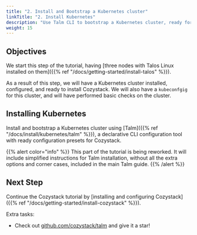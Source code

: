 ```yaml
---
title: "2. Install and Bootstrap a Kubernetes cluster"
linkTitle: "2. Install Kubernetes"
description: "Use Talm CLI to bootstrap a Kubernetes cluster, ready for Cozystack."
weight: 15
---
```


## Objectives

We start this step of the tutorial, having [three nodes with Talos Linux installed on them]({{% ref "/docs/getting-started/install-talos" %}}).

As a result of this step, we will have a Kubernetes cluster installed, configured, and ready to install Cozystack.
We will also have a `kubeconfgig` for this cluster, and will have performed basic checks on the cluster.

## Installing Kubernetes

Install and bootstrap a Kubernetes cluster using [Talm]({{% ref "/docs/install/kubernetes/talm" %}}), a declarative CLI configuration tool with ready configuration presets for Cozystack.

{{% alert color="info" %}}
This part of the tutorial is being reworked.
It will include simplified instructions for Talm installation, without all the extra options and corner cases, included in the main Talm guide.
{{% /alert %}}


## Next Step

Continue the Cozystack tutorial by [installing and configuring Cozystack]({{% ref "/docs/getting-started/install-cozystack" %}}).

Extra tasks:

-   Check out [github.com/cozystack/talm](https://github.com/cozystack/talm) and give it a star!
